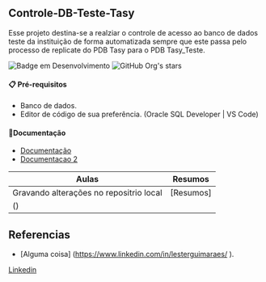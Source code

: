 ## Controle-DB-Teste-Tasy

Esse projeto destina-se a realziar o controle de acesso ao banco de dados teste da instituição de forma automatizada sempre que este passa pelo processo de replicate do PDB Tasy para o PDB Tasy_Teste.



![Badge em Desenvolvimento](http://img.shields.io/static/v1?label=STATUS&message=EM%20DESENVOLVIMENTO&color=GREEN&style=for-the-badge)
![GitHub Org's stars](https://img.shields.io/github/stars/lesterguimaraes?style=social)


#### 📋 Pré-requisitos
- Banco de dados.
- Editor de código de sua preferência. (Oracle SQL Developer | VS Code)

#### 📘Documentação
- [Documentação ](https://www.linkedin.com/in/lesterguimaraes/)
- [Documentacao 2](https://www.linkedin.com/in/lesterguimaraes/)

| Aulas | Resumos|
|--------|-------|
| Gravando alterações no repositrio local | [Resumos]
()|

## Referencias
- [Alguma coisa] (https://www.linkedin.com/in/lesterguimaraes/
).

[Linkedin](https://www.linkedin.com/in/lesterguimaraes/)


